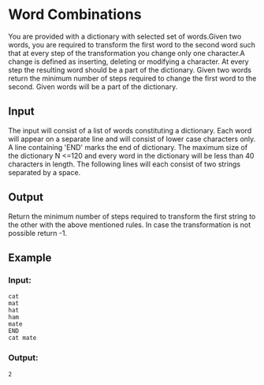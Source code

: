 # Word Combinations

You are provided with a dictionary with selected set of words.Given two words, you are required to transform the first word to the second word such that at every step of the transformation you change only one character.A change is defined as inserting, deleting or modifying a character. At every step the resulting word should be a part of the dictionary. Given two words return the minimum number of steps required to change the first word to the second. Given words will be a part of the dictionary.

## Input

The input will consist of a list of words constituting a dictionary. Each word will appear on a separate line and will consist of lower case characters only. A line containing 'END' marks the end of dictionary. The maximum size of the dictionary N <=120 and every word in the dictionary will be less than 40 characters in length. The following lines will each consist of two strings separated by a space.

## Output

Return the minimum number of steps required to transform the first string to the other with the above mentioned rules. In case the transformation is not possible return -1.

## Example

### Input:

    cat
    mat
    hat
    ham
    mate
    END
    cat mate

### Output:

    2
